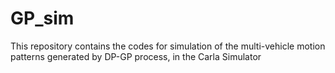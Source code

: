 # GP_sim
This repository contains the codes for simulation of the multi-vehicle motion patterns generated by DP-GP process, in the Carla Simulator
